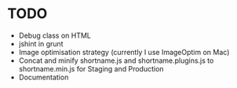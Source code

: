 # TODO

* Debug class on HTML
* jshint in grunt
* Image optimisation strategy (currently I use ImageOptim on Mac)
* Concat and minify shortname.js and shortname.plugins.js to shortname.min.js for Staging and Production
* Documentation